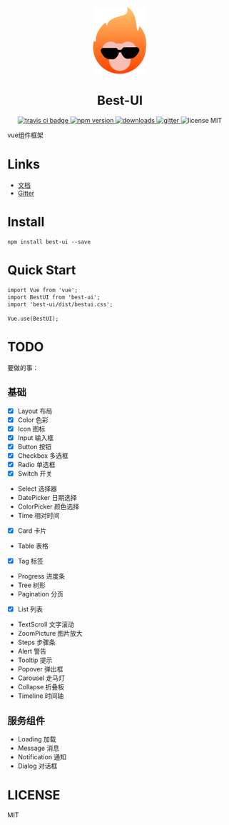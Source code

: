 <p align="center">
  <a>
    <img width="120" src="./docs/logo.svg">
  </a>
</p>
<h1 align="center">Best-UI</h1>

<p align="center">
  <a href="https://www.travis-ci.org/bestvist/best-ui">
    <img src="https://travis-ci.org/bestvist/best-ui.svg?branch=master" alt="travis ci badge">
  </a>
  <a href="https://npmjs.org/package/best-ui">
    <img src="https://img.shields.io/npm/v/best-ui.svg" alt="npm version">
  </a>
  <a href="https://npmjs.org/package/best-ui">
    <img src="https://img.shields.io/npm/dt/best-ui.svg" alt="downloads">
  </a>
  <a href="https://gitter.im/best-ui/best-ui">
    <img src="https://badges.gitter.im/best-ui/best-ui.svg" alt="gitter">
  </a>
  <a>
    <img src="https://img.shields.io/badge/license-MIT-blue.svg" alt="license MIT">
  </a>
</p>

vue组件框架

# Links

* [文档](https://bestvist.github.io/best-ui/docs-dist/)
* [Gitter](https://gitter.im/best-ui/best-ui)

# Install 
```
npm install best-ui --save
```

# Quick Start
```
import Vue from 'vue';
import BestUI from 'best-ui';
import 'best-ui/dist/bestui.css';

Vue.use(BestUI);
```

# TODO
要做的事：
## 基础
- [x] Layout 布局
- [x] Color 色彩
- [x] Icon 图标
- [x] Input 输入框
- [x] Button 按钮
- [x] Checkbox 多选框
- [x] Radio 单选框
- [x] Switch 开关
- Select 选择器
- DatePicker 日期选择
- ColorPicker 颜色选择
- Time 相对时间
- [x] Card 卡片
- Table 表格
- [x] Tag 标签
- Progress 进度条
- Tree 树形
- Pagination 分页
- [x] List 列表
- TextScroll 文字滚动
- ZoomPicture 图片放大
- Steps 步骤条
- Alert 警告
- Tooltip 提示
- Popover 弹出框
- Carousel 走马灯
- Collapse 折叠板
- Timeline 时间轴

## 服务组件
- Loading 加载
- Message 消息
- Notification 通知
- Dialog 对话框

# LICENSE
MIT